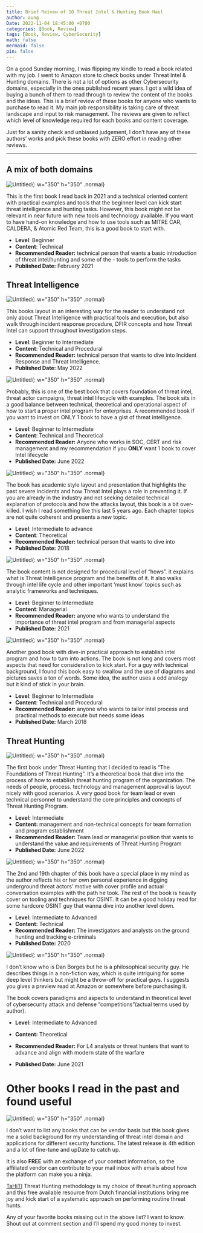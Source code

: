 ```yaml
---
title: Brief Reivew of 10 Threat Intel & Hunting Book Haul 
author: aung
Date: 2022-11-04 18:45:00 +0700
categories: [Book, Review]
tags: [Book, Review, CyberSecurity]
math: false
mermaid: false
pin: false
---
```


On a good Sunday morning, I was flipping my kindle to read a book related with my job. I went to Amazon store to check books under Threat Intel & Hunting domains. There is not a lot of options as other Cybersecurity domains, especially in the ones published recent years. I got a wild idea of buying a bunch of them to read through to review the content of the books and the ideas. This is a brief review of these books for anyone who wants to purchase to read it. My main job responsibility is taking care of threat landscape and input to risk management. The reviews are given to reflect which level of knowledge required for each books and content coverage.

Just for a sanity check and unbiased judgement, I don’t have any of these authors’ works and pick these books with ZERO effort in reading other reviews.

---

## A mix of both domains 

![Untitled](/ti-books/1.png){: w="350" h="350" .normal}

This is the first book I read back in 2021 and a technical oriented content with practical examples and tools that the beginner level can kick start threat intelligence and hunting tasks. However, this book might not be relevant in near future with new tools and technology available. If you want to have hand-on knowledge and how to use tools such as MITRE CAR, CALDERA, & Atomic Red Team, this is a good book to start with. 

- **Level**: Beginner
- **Content**: Technical 
- **Recommended Reader:** technical person that wants a basic introduction of threat intel/hunting and some of the - tools to perform the tasks
- **Published Date:** February 2021

## Threat Intelligence

![Untitled](/ti-books/2.png){: w="350" h="350" .normal}

This books layout in an interesting way for the reader to understand not only about Threat Intelligence with practical tools and execution, but also walk through incident response procedure, DFIR concepts and how Threat Intel can support throughout investigation steps.

- **Level**: Beginner to Intermediate
- **Content**: Technical and Procedural
- **Recommended Reader:** technical person that wants to dive into Incident Response and Threat Intelligence.
- **Published Date:** May 2022


![Untitled](/ti-books/3.png){: w="350" h="350" .normal}

Probably, this is one of the best book that covers foundation of threat intel, threat actor campaigns, threat intel lifecycle with examples. The book sits in a good balance between technical, theoretical and operational aspect of how to start a proper intel program for enterprises. A recommended book if you want to invest on ONLY 1 book to have a gist of threat intelligence.

- **Level**: Beginner to Intermediate
- **Content**: Technical and Theoretical 
- **Recommended Reader:** Anyone who works in SOC, CERT and risk management and my recommendation if you **ONLY** want  1 book to cover Intel lifecycle
- **Published Date:** June 2022


![Untitled](/ti-books/4.png){: w="350" h="350" .normal}

The book has academic style layout and presentation that highlights the past severe incidents and how Threat Intel plays a role in preventing it. If you are already in the industry and not seeking detailed technical explanation of protocols and how the attacks layout, this book is a bit over-killed. I wish I read something like this last 5 years ago. Each chapter topics are not quite coherent and presents a new topic.

- **Level**: Intermediate to advance
- **Content**: Theoretical 
- **Recommended Reader:** technical person that wants to dive into 
- **Published Date:** 2018


![Untitled](/ti-books/5.png){: w="350" h="350" .normal}


The book content is not designed for procedural level of “hows”. it explains what is Threat Intelligence program and the benefits of it. It also walks through intel life cycle and other important ‘must know’ topics such as analytic frameworks and techniques. 

- **Level**: Beginner to Intermediate
- **Content**: Managerial 
- **Recommended Reader:** anyone who wants to understand the importance of threat intel program and from managerial aspects
- **Published Date:** 2021

![Untitled](/ti-books/6.png){: w="350" h="350" .normal}


Another good book with dive-in practical approach to establish intel program and how to turn into actions. The book is not long and covers most aspects that need for consideration to kick start. For a guy with technical background, I found this book easy to swallow and the use of diagrams and pictures saves a ton of words. Some idea, the author uses a odd analogy but it kind of stick in your brain.

- **Level**: Beginner to Intermediate
- **Content**: Technical and Procedural 
- **Recommended Reader:** anyone who wants to tailor intel process and practical methods to execute but needs some ideas
- **Published Date:** March 2018

## Threat Hunting

![Untitled](/ti-books/7.png){: w="350" h="350" .normal}


The first book under Threat Hunting that I decided to read is “The Foundations of Threat Hunting”. It’s a theoretical book that dive into the process of how to establish threat hunting program of the organization. The needs of people, process. technology and management approval is layout nicely with good scenarios. A very good book for team lead or even technical personnel to understand the core principles and concepts of Threat Hunting Program. 

- **Level:** Intermediate
- **Content:** management and non-technical concepts for team formation and program establishment
- **Recommended Reader:** Team lead or managerial position that wants to understand the value and requirements of Threat Hunting Program
- **Published Date:** June 2022

![Untitled](/ti-books/8.png){: w="350" h="350" .normal}


The 2nd and 19th chapter of this book have a special place in my mind as the author reflects his or her own personal experience in digging underground threat actors’ motive with cover profile and actual conversation examples with the path he took. The rest of the book is heavily cover on tooling and techniques for OSINT. It can be a good holiday read for some hardcore OSINT guy that wanna dive into another level down. 

- **Level:** Intermediate to Advanced
- **Content:** Technical
- **Recommended Reader:** The investigators and analysts on the ground hunting and tracking e-criminals
- **Published Date:**  2020

![Untitled](/ti-books/9.png){: w="350" h="350" .normal}


I don’t know who is Dan Borges but he is a philosophical security guy. He describes things in a non-fiction way, which is quite intriguing for some deep level thinkers but might be a throw-off for practical guys. I suggests you gives a preview read at Amazon or somewhere before purchasing it. 

The book covers paradigms and aspects to understand in theoretical level of cybersecurity attack and defense “competitions”(actual terms used by author).

- **Level:** Intermediate to Advanced
- **Content:** Theoretical 

- **Recommended Reader:**  For L4 analysts or threat hunters that want to advance and align with modern state of the warfare 

- **Published Date:** June 2021

# Other books I read in the past and found useful

![Untitled](/ti-books/10.png){: w="350" h="350" .normal}


I don’t want to list any books that can be vendor basis but this book gives me a solid background for my understanding of threat intel domain and applications for different security functions. The latest release is 4th edition and a lot of fine-tune and upDate to catch up.   

It is also **FREE** with an exchange of your contact information, so the affiliated vendor can contribute to your mail inbox with emails about how the platform can make you a ninja. 

[TaHiTI](https://www.betaalvereniging.nl/wp-content/uploads/TaHiTI-Threat-Hunting-Methodology-whitepaper.pdf) Threat Hunting methodology is my choice of threat hunting approach and this free available resource from Dutch financial institutions bring me joy and kick start of a systematic approach on performing routine threat hunts.

Any of your favorite books missing out in the above list? I want to know. Shout out at comment section and I’ll spend my good money to invest.